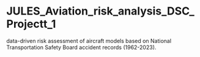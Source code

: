 # JULES_Aviation_risk_analysis_DSC_Projectt_1
data-driven risk assessment of aircraft models based on National Transportation Safety Board accident records (1962-2023).
